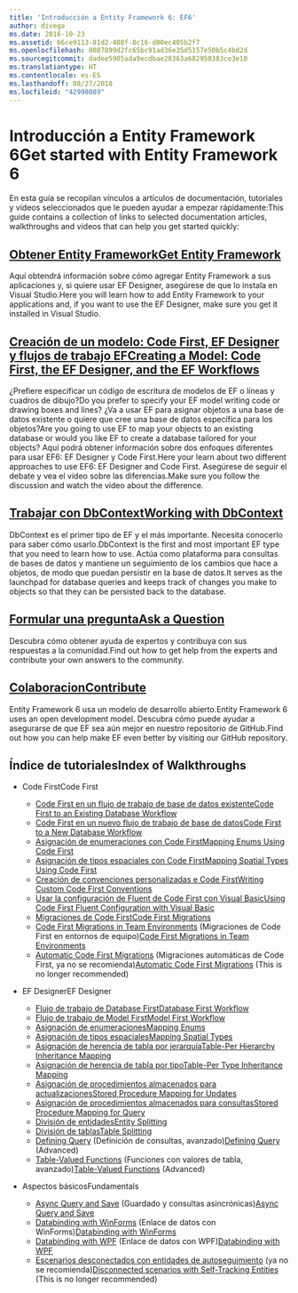 ```yaml
---
title: 'Introducción a Entity Framework 6: EF6'
author: divega
ms.date: 2016-10-23
ms.assetid: 66ce9113-81d2-480f-8c16-d00ec405b2f7
ms.openlocfilehash: 0087899d2fc65bc91ad36e35d5157e50b5c4bd2d
ms.sourcegitcommit: dadee5905ada9ecdbae28363a682950383ce3e10
ms.translationtype: HT
ms.contentlocale: es-ES
ms.lasthandoff: 08/27/2018
ms.locfileid: "42998089"
---
```

# <a name="get-started-with-entity-framework-6"></a><span data-ttu-id="6d94b-102">Introducción a Entity Framework 6</span><span class="sxs-lookup"><span data-stu-id="6d94b-102">Get started with Entity Framework 6</span></span>

<span data-ttu-id="6d94b-103">En esta guía se recopilan vínculos a artículos de documentación, tutoriales y vídeos seleccionados que le pueden ayudar a empezar rápidamente:</span><span class="sxs-lookup"><span data-stu-id="6d94b-103">This guide contains a collection of links to selected documentation articles, walkthroughs and videos that can help you get started quickly:</span></span>

## <a name="get-entity-frameworkef6fundamentalsinstallmd"></a>[<span data-ttu-id="6d94b-104">Obtener Entity Framework</span><span class="sxs-lookup"><span data-stu-id="6d94b-104">Get Entity Framework</span></span>](~/ef6/fundamentals/install.md)
<span data-ttu-id="6d94b-105">Aquí obtendrá información sobre cómo agregar Entity Framework a sus aplicaciones y, si quiere usar EF Designer, asegúrese de que lo instala en Visual Studio.</span><span class="sxs-lookup"><span data-stu-id="6d94b-105">Here you will learn how to add Entity Framework to your applications and, if you want to use the EF Designer, make sure you get it installed in Visual Studio.</span></span>

## <a name="creating-a-model-code-first-the-ef-designer-and-the-ef-workflowsef6modelingindexmd"></a>[<span data-ttu-id="6d94b-106">Creación de un modelo: Code First, EF Designer y flujos de trabajo EF</span><span class="sxs-lookup"><span data-stu-id="6d94b-106">Creating a Model: Code First, the EF Designer, and the EF Workflows</span></span>](~/ef6/modeling/index.md)
<span data-ttu-id="6d94b-107">¿Prefiere especificar un código de escritura de modelos de EF o líneas y cuadros de dibujo?</span><span class="sxs-lookup"><span data-stu-id="6d94b-107">Do you prefer to specify your EF model writing code or drawing boxes and lines?</span></span>
<span data-ttu-id="6d94b-108">¿Va a usar EF para asignar objetos a una base de datos existente o quiere que cree una base de datos específica para los objetos?</span><span class="sxs-lookup"><span data-stu-id="6d94b-108">Are you going to use EF to map your objects to an existing database or would you like EF to create a database tailored for your objects?</span></span>
<span data-ttu-id="6d94b-109">Aquí podrá obtener información sobre dos enfoques diferentes para usar EF6: EF Designer y Code First.</span><span class="sxs-lookup"><span data-stu-id="6d94b-109">Here your learn about two different approaches to use EF6: EF Designer and Code First.</span></span>
<span data-ttu-id="6d94b-110">Asegúrese de seguir el debate y vea el vídeo sobre las diferencias.</span><span class="sxs-lookup"><span data-stu-id="6d94b-110">Make sure you follow the discussion and watch the video about the difference.</span></span>

## <a name="working-with-dbcontextef6fundamentalsworking-with-dbcontextmd"></a>[<span data-ttu-id="6d94b-111">Trabajar con DbContext</span><span class="sxs-lookup"><span data-stu-id="6d94b-111">Working with DbContext</span></span>](~/ef6/fundamentals/working-with-dbcontext.md)
<span data-ttu-id="6d94b-112">DbContext es el primer tipo de EF y el más importante. Necesita conocerlo para saber cómo usarlo.</span><span class="sxs-lookup"><span data-stu-id="6d94b-112">DbContext is the first and most important EF type that you need to learn how to use.</span></span> <span data-ttu-id="6d94b-113">Actúa como plataforma para consultas de bases de datos y mantiene un seguimiento de los cambios que hace a objetos, de modo que puedan persistir en la base de datos.</span><span class="sxs-lookup"><span data-stu-id="6d94b-113">It serves as the launchpad for database queries and keeps track of changes you make to objects so that they can be persisted back to the database.</span></span>

## <a name="ask-a-questionef6resourcesget-helpmd"></a>[<span data-ttu-id="6d94b-114">Formular una pregunta</span><span class="sxs-lookup"><span data-stu-id="6d94b-114">Ask a Question</span></span>](~/ef6/resources/get-help.md)
<span data-ttu-id="6d94b-115">Descubra cómo obtener ayuda de expertos y contribuya con sus respuestas a la comunidad.</span><span class="sxs-lookup"><span data-stu-id="6d94b-115">Find out how to get help from the experts and contribute your own answers to the community.</span></span>

## <a name="contributehttpgithubcomaspnetentityframework6"></a>[<span data-ttu-id="6d94b-116">Colaboracion</span><span class="sxs-lookup"><span data-stu-id="6d94b-116">Contribute</span></span>](http://github.com/aspnet/EntityFramework6/)
<span data-ttu-id="6d94b-117">Entity Framework 6 usa un modelo de desarrollo abierto.</span><span class="sxs-lookup"><span data-stu-id="6d94b-117">Entity Framework 6 uses an open development model.</span></span> <span data-ttu-id="6d94b-118">Descubra cómo puede ayudar a asegurarse de que EF sea aún mejor en nuestro repositorio de GitHub.</span><span class="sxs-lookup"><span data-stu-id="6d94b-118">Find out how you can help make EF even better by visiting our GitHub repository.</span></span>

## <a name="index-of-walkthroughs"></a><span data-ttu-id="6d94b-119">Índice de tutoriales</span><span class="sxs-lookup"><span data-stu-id="6d94b-119">Index of Walkthroughs</span></span>

- <span data-ttu-id="6d94b-120">Code First</span><span class="sxs-lookup"><span data-stu-id="6d94b-120">Code First</span></span>
  - [<span data-ttu-id="6d94b-121">Code First en un flujo de trabajo de base de datos existente</span><span class="sxs-lookup"><span data-stu-id="6d94b-121">Code First to an Existing Database Workflow</span></span>](~/ef6/modeling/code-first/workflows/existing-database.md)
  - [<span data-ttu-id="6d94b-122">Code First en un nuevo flujo de trabajo de base de datos</span><span class="sxs-lookup"><span data-stu-id="6d94b-122">Code First to a New Database Workflow</span></span>](~/ef6/modeling/code-first/workflows/new-database.md)
  - [<span data-ttu-id="6d94b-123">Asignación de enumeraciones con Code First</span><span class="sxs-lookup"><span data-stu-id="6d94b-123">Mapping Enums Using Code First</span></span>](~/ef6/modeling/code-first/data-types/enums.md)
  - [<span data-ttu-id="6d94b-124">Asignación de tipos espaciales con Code First</span><span class="sxs-lookup"><span data-stu-id="6d94b-124">Mapping Spatial Types Using Code First</span></span>](~/ef6/modeling/code-first/data-types/spatial.md)
  - [<span data-ttu-id="6d94b-125">Creación de convenciones personalizadas e Code First</span><span class="sxs-lookup"><span data-stu-id="6d94b-125">Writing Custom Code First Conventions</span></span>](~/ef6/modeling/code-first/conventions/custom.md)
  - [<span data-ttu-id="6d94b-126">Usar la configuración de Fluent de Code First con Visual Basic</span><span class="sxs-lookup"><span data-stu-id="6d94b-126">Using Code First Fluent Configuration with Visual Basic</span></span>](~/ef6/modeling/code-first/fluent/vb.md)
  - [<span data-ttu-id="6d94b-127">Migraciones de Code First</span><span class="sxs-lookup"><span data-stu-id="6d94b-127">Code First Migrations</span></span>](~/ef6/modeling/code-first/migrations/index.md)
  - <span data-ttu-id="6d94b-128">[Code First Migrations in Team Environments](~/ef6/modeling/code-first/migrations/teams.md) (Migraciones de Code First en entornos de equipo)</span><span class="sxs-lookup"><span data-stu-id="6d94b-128">[Code First Migrations in Team Environments](~/ef6/modeling/code-first/migrations/teams.md)</span></span>
  - <span data-ttu-id="6d94b-129">[Automatic Code First Migrations](~/ef6/modeling/code-first/migrations/automatic.md) (Migraciones automáticas de Code First, ya no se recomienda)</span><span class="sxs-lookup"><span data-stu-id="6d94b-129">[Automatic Code First Migrations](~/ef6/modeling/code-first/migrations/automatic.md) (This is no longer recommended)</span></span>

- <span data-ttu-id="6d94b-130">EF Designer</span><span class="sxs-lookup"><span data-stu-id="6d94b-130">EF Designer</span></span>
  - [<span data-ttu-id="6d94b-131">Flujo de trabajo de Database First</span><span class="sxs-lookup"><span data-stu-id="6d94b-131">Database First Workflow</span></span>](~/ef6/modeling/designer/workflows/database-first.md)
  - [<span data-ttu-id="6d94b-132">Flujo de trabajo de Model First</span><span class="sxs-lookup"><span data-stu-id="6d94b-132">Model First Workflow</span></span>](~/ef6/modeling/designer/workflows/model-first.md)
  - [<span data-ttu-id="6d94b-133">Asignación de enumeraciones</span><span class="sxs-lookup"><span data-stu-id="6d94b-133">Mapping Enums</span></span>](~/ef6/modeling/designer/data-types/enums.md)
  - [<span data-ttu-id="6d94b-134">Asignación de tipos espaciales</span><span class="sxs-lookup"><span data-stu-id="6d94b-134">Mapping Spatial Types</span></span>](~/ef6/modeling/designer/data-types/spatial.md)
  - [<span data-ttu-id="6d94b-135">Asignación de herencia de tabla por jerarquía</span><span class="sxs-lookup"><span data-stu-id="6d94b-135">Table-Per Hierarchy Inheritance Mapping</span></span>](~/ef6/modeling/designer/inheritance/tph.md)
  - [<span data-ttu-id="6d94b-136">Asignación de herencia de tabla por tipo</span><span class="sxs-lookup"><span data-stu-id="6d94b-136">Table-Per Type Inheritance Mapping</span></span>](~/ef6/modeling/designer/inheritance/tpt.md)
  - [<span data-ttu-id="6d94b-137">Asignación de procedimientos almacenados para actualizaciones</span><span class="sxs-lookup"><span data-stu-id="6d94b-137">Stored Procedure Mapping for Updates</span></span>](~/ef6/modeling/designer/stored-procedures/cud.md)
  - [<span data-ttu-id="6d94b-138">Asignación de procedimientos almacenados para consultas</span><span class="sxs-lookup"><span data-stu-id="6d94b-138">Stored Procedure Mapping for Query</span></span>](~/ef6/modeling/designer/stored-procedures/query.md)
  - [<span data-ttu-id="6d94b-139">División de entidades</span><span class="sxs-lookup"><span data-stu-id="6d94b-139">Entity Splitting</span></span>](~/ef6/modeling/designer/entity-splitting.md)
  - [<span data-ttu-id="6d94b-140">División de tablas</span><span class="sxs-lookup"><span data-stu-id="6d94b-140">Table Splitting</span></span>](~/ef6/modeling/designer/table-splitting.md)
  - <span data-ttu-id="6d94b-141">[Defining Query](~/ef6/modeling/designer/advanced/defining-query.md) (Definición de consultas, avanzado)</span><span class="sxs-lookup"><span data-stu-id="6d94b-141">[Defining Query](~/ef6/modeling/designer/advanced/defining-query.md) (Advanced)</span></span>
  - <span data-ttu-id="6d94b-142">[Table-Valued Functions](~/ef6/modeling/designer/advanced/tvfs.md) (Funciones con valores de tabla, avanzado)</span><span class="sxs-lookup"><span data-stu-id="6d94b-142">[Table-Valued Functions](~/ef6/modeling/designer/advanced/tvfs.md) (Advanced)</span></span>

- <span data-ttu-id="6d94b-143">Aspectos básicos</span><span class="sxs-lookup"><span data-stu-id="6d94b-143">Fundamentals</span></span>
  - <span data-ttu-id="6d94b-144">[Async Query and Save](~/ef6/fundamentals/async.md) (Guardado y consultas asincrónicas)</span><span class="sxs-lookup"><span data-stu-id="6d94b-144">[Async Query and Save](~/ef6/fundamentals/async.md)</span></span>
  - <span data-ttu-id="6d94b-145">[Databinding with WinForms](~/ef6/fundamentals/databinding/winforms.md) (Enlace de datos con WinForms)</span><span class="sxs-lookup"><span data-stu-id="6d94b-145">[Databinding with WinForms](~/ef6/fundamentals/databinding/winforms.md)</span></span>
  - <span data-ttu-id="6d94b-146">[Databinding with WPF](~/ef6/fundamentals/databinding/wpf.md) (Enlace de datos con WPF)</span><span class="sxs-lookup"><span data-stu-id="6d94b-146">[Databinding with WPF](~/ef6/fundamentals/databinding/wpf.md)</span></span>
  - <span data-ttu-id="6d94b-147">[Escenarios desconectados con entidades de autoseguimiento](~/ef6/fundamentals/disconnected-entities/self-tracking-entities/walkthrough.md) (ya no se recomienda)</span><span class="sxs-lookup"><span data-stu-id="6d94b-147">[Disconnected scenarios with Self-Tracking Entities](~/ef6/fundamentals/disconnected-entities/self-tracking-entities/walkthrough.md) (This is no longer recommended)</span></span>

